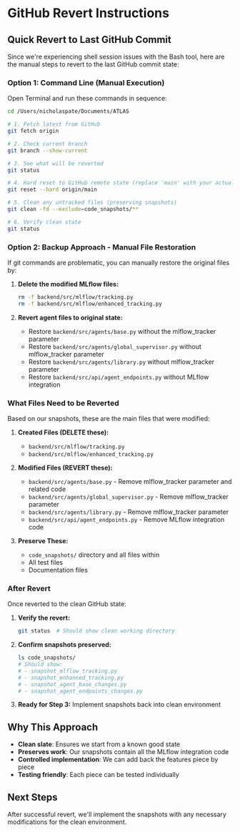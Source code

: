 # GitHub Revert Instructions

## Quick Revert to Last GitHub Commit

Since we're experiencing shell session issues with the Bash tool, here are the manual steps to revert to the last GitHub commit state:

### Option 1: Command Line (Manual Execution)

Open Terminal and run these commands in sequence:

```bash
cd /Users/nicholaspate/Documents/ATLAS

# 1. Fetch latest from GitHub
git fetch origin

# 2. Check current branch
git branch --show-current

# 3. See what will be reverted
git status

# 4. Hard reset to GitHub remote state (replace 'main' with your actual branch)
git reset --hard origin/main

# 5. Clean any untracked files (preserving snapshots)
git clean -fd --exclude=code_snapshots/**

# 6. Verify clean state
git status
```

### Option 2: Backup Approach - Manual File Restoration

If git commands are problematic, you can manually restore the original files by:

1. **Delete the modified MLflow files:**
   ```bash
   rm -f backend/src/mlflow/tracking.py
   rm -f backend/src/mlflow/enhanced_tracking.py
   ```

2. **Revert agent files to original state:**
   - Restore `backend/src/agents/base.py` without the mlflow_tracker parameter
   - Restore `backend/src/agents/global_supervisor.py` without mlflow_tracker parameter  
   - Restore `backend/src/agents/library.py` without mlflow_tracker parameter
   - Restore `backend/src/api/agent_endpoints.py` without MLflow integration

### What Files Need to be Reverted

Based on our snapshots, these are the main files that were modified:

1. **Created Files (DELETE these):**
   - `backend/src/mlflow/tracking.py`
   - `backend/src/mlflow/enhanced_tracking.py`

2. **Modified Files (REVERT these):**
   - `backend/src/agents/base.py` - Remove mlflow_tracker parameter and related code
   - `backend/src/agents/global_supervisor.py` - Remove mlflow_tracker parameter
   - `backend/src/agents/library.py` - Remove mlflow_tracker parameter  
   - `backend/src/api/agent_endpoints.py` - Remove MLflow integration code

3. **Preserve These:**
   - `code_snapshots/` directory and all files within
   - All test files
   - Documentation files

### After Revert

Once reverted to the clean GitHub state:

1. **Verify the revert:**
   ```bash
   git status  # Should show clean working directory
   ```

2. **Confirm snapshots preserved:**
   ```bash
   ls code_snapshots/
   # Should show:
   # - snapshot_mlflow_tracking.py
   # - snapshot_enhanced_tracking.py  
   # - snapshot_agent_base_changes.py
   # - snapshot_agent_endpoints_changes.py
   ```

3. **Ready for Step 3:** Implement snapshots back into clean environment

## Why This Approach

- **Clean slate**: Ensures we start from a known good state
- **Preserves work**: Our snapshots contain all the MLflow integration code
- **Controlled implementation**: We can add back the features piece by piece
- **Testing friendly**: Each piece can be tested individually

## Next Steps

After successful revert, we'll implement the snapshots with any necessary modifications for the clean environment.
